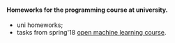 #### Homeworks for the programming course at university.

* uni homeworks;
* tasks from spring'18 [open machine learning course](https://github.com/Yorko/mlcourse_open).
